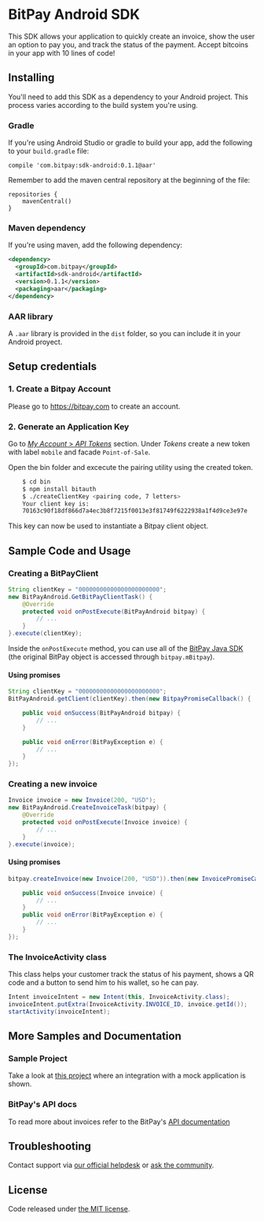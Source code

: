 # BitPay Android SDK

This SDK allows your application to quickly create an invoice, show the user an option to pay you,
and track the status of the payment. Accept bitcoins in your app with 10 lines of code!

## Installing

You'll need to add this SDK as a dependency to your Android project. This process varies according
to the build system you're using.

### Gradle

If you're using Android Studio or gradle to build your app, add the following
to your `build.gradle` file:

    compile 'com.bitpay:sdk-android:0.1.1@aar'

Remember to add the maven central repository at the beginning of the file:

    repositories {
        mavenCentral()
    }


### Maven dependency

If you're using maven, add the following dependency:
```xml
<dependency>
  <groupId>com.bitpay</groupId>
  <artifactId>sdk-android</artifactId>
  <version>0.1.1</version>
  <packaging>aar</packaging>
</dependency>
```

### AAR library

A `.aar` library is provided in the `dist` folder, so you can include it in your Android proyect.

## Setup credentials

### 1. Create a Bitpay Account
Please go to https://bitpay.com to create an account.

### 2. Generate an Application Key

Go to [*My Account* > *API Tokens*](https://bitpay.com/api-tokens) section. Under *Tokens* create a new token with label `mobile` and facade `Point-of-Sale`.

Open the bin folder and excecute the pairing utility using the created token.
```bash
    $ cd bin
    $ npm install bitauth
    $ ./createClientKey <pairing code, 7 letters>
    Your client key is:
    70163c90f18df866d7a4ec3b8f7215f0013e3f81749f6222938a1f4d9ce3e97e
```
This key can now be used to instantiate a Bitpay client object.

## Sample Code and Usage

### Creating a BitPayClient
```java
String clientKey = "00000000000000000000000";
new BitPayAndroid.GetBitPayClientTask() {
    @Override
    protected void onPostExecute(BitPayAndroid bitpay) {
        // ...
    }
}.execute(clientKey);
```

Inside the `onPostExecute` method, you can use all of the [BitPay Java SDK](https://github.com/unChaz/BitPayJavaClient)
(the original BitPay object is accessed through `bitpay.mBitpay`).

#### Using promises
```java
String clientKey = "00000000000000000000000";
BitPayAndroid.getClient(clientKey).then(new BitpayPromiseCallback() {

    public void onSuccess(BitPayAndroid bitpay) {
        // ...
    }

    public void onError(BitPayException e) {
        // ...
    }
});
```

### Creating a new invoice
```java
Invoice invoice = new Invoice(200, "USD");
new BitPayAndroid.CreateInvoiceTask(bitpay) {
    @Override
    protected void onPostExecute(Invoice invoice) {
        // ...
    }
}.execute(invoice);
```

#### Using promises
```java
bitpay.createInvoice(new Invoice(200, "USD")).then(new InvoicePromiseCallback() {

    public void onSuccess(Invoice invoice) {
        // ...
    }
    public void onError(BitPayException e) {
        // ...
    }
});
```

### The InvoiceActivity class

This class helps your customer track the status of his payment, shows a QR
code and a button to send him to his wallet, so he can pay.
```java
Intent invoiceIntent = new Intent(this, InvoiceActivity.class);
invoiceIntent.putExtra(InvoiceActivity.INVOICE_ID, invoice.getId());
startActivity(invoiceIntent);
```

## More Samples and Documentation

### Sample Project
Take a look at [this project](https://github.com/eordano/bitpay-android-sample)
where an integration with a mock application is shown.

### BitPay's API docs
To read more about invoices refer to the BitPay's [API documentation](https://test.bitpay.com/downloads/bitpayApi.pdf)


## Troubleshooting

Contact support via [our official helpdesk](https://support.bitpay.com) or [ask the community](https://bitpay.com/bitpay/android-sdk/issues).

## License

Code released under [the MIT license](https://github.com/bitpay/bitcore/blob/master/LICENSE).
